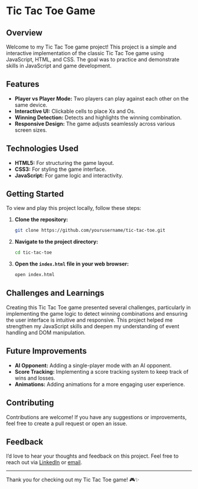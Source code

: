 # Tic Tac Toe Game

## Overview

Welcome to my Tic Tac Toe game project! This project is a simple and interactive implementation of the classic Tic Tac Toe game using JavaScript, HTML, and CSS. The goal was to practice and demonstrate skills in JavaScript and game development.

## Features

- **Player vs Player Mode:** Two players can play against each other on the same device.
- **Interactive UI:** Clickable cells to place Xs and Os.
- **Winning Detection:** Detects and highlights the winning combination.
- **Responsive Design:** The game adjusts seamlessly across various screen sizes.

## Technologies Used

- **HTML5:** For structuring the game layout.
- **CSS3:** For styling the game interface.
- **JavaScript:** For game logic and interactivity.

## Getting Started

To view and play this project locally, follow these steps:

1. **Clone the repository:**
    ```bash
    git clone https://github.com/yourusername/tic-tac-toe.git
    ```
2. **Navigate to the project directory:**
    ```bash
    cd tic-tac-toe
    ```
3. **Open the `index.html` file in your web browser:**
    ```bash
    open index.html
    ```

## Challenges and Learnings

Creating this Tic Tac Toe game presented several challenges, particularly in implementing the game logic to detect winning combinations and ensuring the user interface is intuitive and responsive. This project helped me strengthen my JavaScript skills and deepen my understanding of event handling and DOM manipulation.

## Future Improvements

- **AI Opponent:** Adding a single-player mode with an AI opponent.
- **Score Tracking:** Implementing a score tracking system to keep track of wins and losses.
- **Animations:** Adding animations for a more engaging user experience.

## Contributing

Contributions are welcome! If you have any suggestions or improvements, feel free to create a pull request or open an issue.

## Feedback

I’d love to hear your thoughts and feedback on this project. Feel free to reach out via [LinkedIn](https://www.linkedin.com/in/dinesh-venkata-sai-teja-ponnuru-160991225/) or [email](mailto:pdinesh122003@gmail.com).



---

Thank you for checking out my Tic Tac Toe game! 🎮✨
